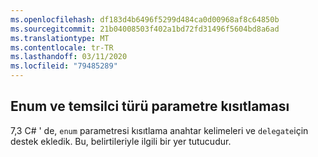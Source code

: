 ```yaml
---
ms.openlocfilehash: df183d4b6496f5299d484ca0d00968af8c64850b
ms.sourcegitcommit: 21b04008503f402a1bd72fd31496f5604bd8a6ad
ms.translationtype: MT
ms.contentlocale: tr-TR
ms.lasthandoff: 03/11/2020
ms.locfileid: "79485289"
---
```

## <a name="enum-and-delegate-type-parameter-constraint"></a>Enum ve temsilci türü parametre kısıtlaması

7,3 C# ' de, `enum` parametresi kısıtlama anahtar kelimeleri ve `delegate`için destek ekledik.  Bu, belirtileriyle ilgili bir yer tutucudur.
